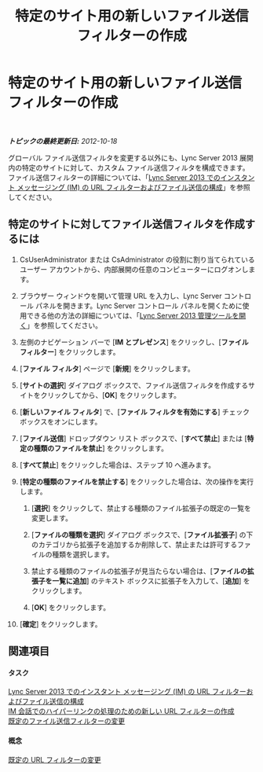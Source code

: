 ﻿---
title: 特定のサイト用の新しいファイル送信フィルターの作成
TOCTitle: 特定のサイト用の新しいファイル送信フィルターの作成
ms:assetid: d0006487-5217-491c-b730-e6c551cd9825
ms:mtpsurl: https://technet.microsoft.com/ja-jp/library/Gg182589(v=OCS.15)
ms:contentKeyID: 48273689
ms.date: 05/19/2016
mtps_version: v=OCS.15
ms.translationtype: HT
---

# 特定のサイト用の新しいファイル送信フィルターの作成

 

_**トピックの最終更新日:** 2012-10-18_

グローバル ファイル送信フィルタを変更する以外にも、Lync Server 2013 展開内の特定のサイトに対して、カスタム ファイル送信フィルタを構成できます。ファイル送信フィルターの詳細については、「[Lync Server 2013 でのインスタント メッセージング (IM) の URL フィルターおよびファイル送信の構成](lync-server-2013-configuring-file-transfer-and-url-filtering-for-instant-messaging-im.md)」を参照してください。

## 特定のサイトに対してファイル送信フィルタを作成するには

1.  CsUserAdministrator または CsAdministrator の役割に割り当てられているユーザー アカウントから、内部展開の任意のコンピューターにログオンします。

2.  ブラウザー ウィンドウを開いて管理 URL を入力し、Lync Server コントロール パネルを開きます。Lync Server コントロール パネルを開くために使用できる他の方法の詳細については、「[Lync Server 2013 管理ツールを開く](lync-server-2013-open-lync-server-administrative-tools.md)」を参照してください。

3.  左側のナビゲーション バーで \[**IM とプレゼンス**\] をクリックし、\[**ファイル フィルター**\] をクリックします。

4.  \[**ファイル フィルタ**\] ページで \[**新規**\] をクリックします。

5.  \[**サイトの選択**\] ダイアログ ボックスで、ファイル送信フィルタを作成するサイトをクリックしてから、\[**OK**\] をクリックします。

6.  \[**新しいファイル フィルタ**\] で、\[**ファイル フィルタを有効にする**\] チェック ボックスをオンにします。

7.  \[**ファイル送信**\] ドロップダウン リスト ボックスで、\[**すべて禁止**\] または \[**特定の種類のファイルを禁止**\] をクリックします。

8.  \[**すべて禁止**\] をクリックした場合は、ステップ 10 へ進みます。

9.  \[**特定の種類のファイルを禁止する**\] をクリックした場合は、次の操作を実行します。
    
    1.  \[**選択**\] をクリックして、禁止する種類のファイル拡張子の既定の一覧を変更します。
    
    2.  \[**ファイルの種類を選択**\] ダイアログ ボックスで、\[**ファイル拡張子**\] の下のカテゴリから拡張子を追加するか削除して、禁止または許可するファイルの種類を選択します。
    
    3.  禁止する種類のファイルの拡張子が見当たらない場合は、\[**ファイルの拡張子を一覧に追加**\] のテキスト ボックスに拡張子を入力して、\[**追加**\] をクリックします。
    
    4.  \[**OK**\] をクリックします。

10. \[**確定**\] をクリックします。

## 関連項目

#### タスク

[Lync Server 2013 でのインスタント メッセージング (IM) の URL フィルターおよびファイル送信の構成](lync-server-2013-configuring-file-transfer-and-url-filtering-for-instant-messaging-im.md)  
[IM 会話でのハイパーリンクの処理のための新しい URL フィルターの作成](lync-server-2013-create-a-new-url-filter-to-handle-hyperlinks-in-im-conversations.md)  
[既定のファイル送信フィルターの変更](lync-server-2013-modify-the-default-file-transfer-filter.md)  

#### 概念

[既定の URL フィルターの変更](lync-server-2013-modify-the-default-url-filter.md)

